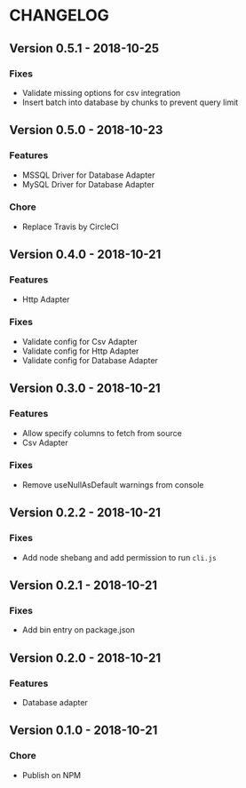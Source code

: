 # CHANGELOG

## Version 0.5.1 - 2018-10-25

### Fixes
- Validate missing options for csv integration
- Insert batch into database by chunks to prevent query limit

## Version 0.5.0 - 2018-10-23

### Features
- MSSQL Driver for Database Adapter
- MySQL Driver for Database Adapter

### Chore
- Replace Travis by CircleCI

## Version 0.4.0 - 2018-10-21

### Features
- Http Adapter

### Fixes
- Validate config for Csv Adapter
- Validate config for Http Adapter
- Validate config for Database Adapter

## Version 0.3.0 - 2018-10-21

### Features
- Allow specify columns to fetch from source
- Csv Adapter

### Fixes
- Remove useNullAsDefault warnings from console

## Version 0.2.2 - 2018-10-21

### Fixes
- Add node shebang and add permission to run `cli.js`

## Version 0.2.1 - 2018-10-21

### Fixes
- Add bin entry on package.json

## Version 0.2.0 - 2018-10-21

### Features
- Database adapter

## Version 0.1.0 - 2018-10-21

### Chore
- Publish on NPM
